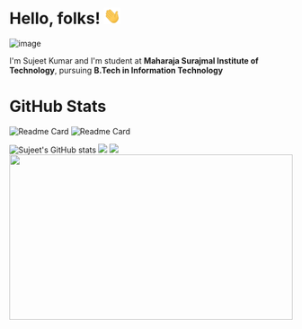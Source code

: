 # Hello, folks! <img src="https://github.com/SujeetYT/SujeetYT/blob/main/wave.gif" width="30px"/>

![image](https://user-images.githubusercontent.com/56119252/159330528-86bd110e-5c0e-4a0c-bffe-75b201a11162.png)

I'm Sujeet Kumar and I'm student at **Maharaja Surajmal Institute of Technology**, pursuing **B.Tech in Information Technology**

# GitHub Stats

![Readme Card](https://github-readme-stats.vercel.app/api/pin/?username=SujeetYT&repo=TMFC&theme=radical)
![Readme Card](https://github-readme-stats.vercel.app/api/pin/?username=SujeetYT&repo=QuizApp&theme=radical)

![Sujeet's GitHub stats](https://github-readme-stats.vercel.app/api?username=SujeetYT&show_icons=true&theme=radical )
<a><img height="150em" src="https://github-readme-stats.vercel.app/api/top-langs/?username=SujeetYT&&layout=compact&theme=radical"/></a>
<a><img height="150em" src="https://github-readme-streak-stats.herokuapp.com/?user=SujeetYT&theme=radical"/></a>
<a>
  <img height="295em" width="100%" src="https://activity-graph.herokuapp.com/graph?username=SujeetYT&theme=nord" />
</a>


<!--
**SujeetYT/SujeetYT** is a ✨ _special_ ✨ repository because its `README.md` (this file) appears on your GitHub profile.

Here are some ideas to get you started:

- 🔭 I’m currently working on ...
- 🌱 I’m currently learning ...
- 👯 I’m looking to collaborate on ...
- 🤔 I’m looking for help with ...
- 💬 Ask me about ...
- 📫 How to reach me: ...
- 😄 Pronouns: ...
- ⚡ Fun fact: ...
-->
